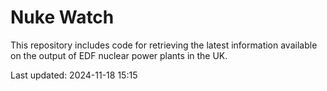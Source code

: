 # Nuke Watch

This repository includes code for retrieving the latest information available on the output of EDF nuclear power plants in the UK.

Last updated: 2024-11-18 15:15